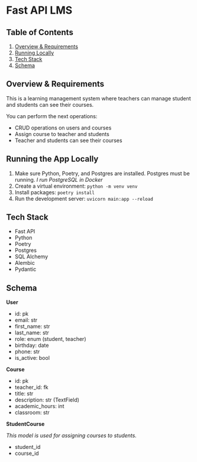 # Fast API LMS

## Table of Contents

1. [Overview & Requirements](#overview-&-requirements)
1. [Running Locally](#running-the-app-locally)
1. [Tech Stack](#tech-stack)
1. [Schema](#schema)

## Overview & Requirements

This is a learning management system where teachers can manage student and students can see their courses.

You can perform the next operations:

- CRUD operations on users and courses
- Assign course to teacher and students
- Teacher and students can see their courses

## Running the App Locally

1. Make sure Python, Poetry, and Postgres are installed. Postgres must be running. *I run PostgreSQL in Docker*
2. Create a virtual environment: `python -m venv venv`
3. Install packages: `poetry install`
4. Run the development server: `uvicorn main:app --reload`

## Tech Stack

- Fast API
- Python
- Poetry
- Postgres
- SQL Alchemy
- Alembic
- Pydantic

## Schema

**User**

- id: pk
- email: str
- first_name: str
- last_name: str
- role: enum (student, teacher)
- birthday: date
- phone: str
- is_active: bool


**Course**

- id: pk
- teacher_id: fk
- title: str
- description: str (TextField)
- academic_hours: int
- classroom: str


**StudentCourse**

*This model is used for assigning courses to students.*

- student_id
- course_id

